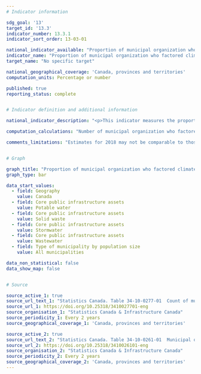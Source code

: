 ```yaml
---
# Indicator information

sdg_goal: '13'
target_id: '13.3'
indicator_number: 13.3.1
indicator_sort_order: 13-03-01

national_indicator_available: "Proportion of municipal organization who factored climate change adaptation into their decision-making process"
indicator_name: "Proportion of municipal organization who factored climate change adaptation into their decision-making process"
target_name: "No specific target"

national_geographical_coverage: 'Canada, provinces and territories'
computation_units: Percentage or number

published: true
reporting_status: complete


# Indicator definition and additional information

national_indicator_description: "<p>This indicator measures the proportion of municipal organization who factored climate change adapatation into their decision making process, for selected core infrastructure assets.<br> As of 2018, climate change adaptation is defined as changes in processes, practices, and structures to moderate potential damages or to benefit from opportunities associated with climate change. In 2016, climate change adaptation was defined as anticipating or monitoring climate change and undertaking actions to address the consequences of climate change.<br><br> Climate change is a long-term shift in weather conditions identified by changes in temperature, precipitation, winds, and other indicators. Climate change can involve both changes in average conditions and changes in variability, including for example, extreme events.</p>"

computation_calculations: "Number of municipal organization who factored climate change in their decision making divided by total number of municipal organization owning the infrastructure asset."

comments_limitations: "Estimates for 2018 may not be comparable to those for 2016 due to improved coverage and definitions as well as changes in survey methodology."


# Graph 

graph_title: "Proportion of municipal organization who factored climate change adaptation into their decision-making process"
graph_type: bar

data_start_values:
  - field: Geography
    value: Canada
  - field: Core public infrastructure assets
    value: Potable water
  - field: Core public infrastructure assets
    value: Solid waste
  - field: Core public infrastructure assets
    value: Stormwater
  - field: Core public infrastructure assets
    value: Wastewater
  - field: Type of municipality by population size
    value: All municipalities

data_non_statistical: false
data_show_map: false


# Source

source_active_1: true
source_url_text_1: "Statistics Canada. Table 34-10-0277-01  Count of municipal organization who factored climate change adaptation into decision-making process, by core infrastructure assets, by urban and rural, and population size, Infrastructure Canada"
source_url_1: https://doi.org/10.25318/3410027701-eng
source_organisation_1: "Statistics Canada & Infrastructure Canada"
source_periodicity_1: Every 2 years
source_geographical_coverage_1: 'Canada, provinces and territories'

source_active_2: true
source_url_text_2: "Statistics Canada. Table 34-10-0261-01  Municipal ownership of core infrastructure assets, by urban and rural, and population size, Infrastructure Canada"
source_url_2: https://doi.org/10.25318/3410026101-eng
source_organisation_2: "Statistics Canada & Infrastructure Canada"
source_periodicity_2: Every 2 years
source_geographical_coverage_2: 'Canada, provinces and territories'
---
```

